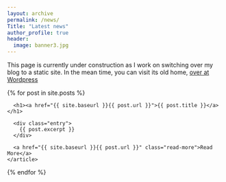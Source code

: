 ```yaml
---
layout: archive
permalink: /news/
Title: "Latest news"
author_profile: true
header: 
  image: banner3.jpg
---
```


This page is currently under construction as I work on switching over my blog to a static site. In the mean time, you can visit its old home, [over at Wordpress](https://beyondtheranges.wordpress.com/)


<div class="posts">
  {% for post in site.posts %}
    <article class="post">

      <h1><a href="{{ site.baseurl }}{{ post.url }}">{{ post.title }}</a></h1>

      <div class="entry">
        {{ post.excerpt }}
      </div>

      <a href="{{ site.baseurl }}{{ post.url }}" class="read-more">Read More</a>
    </article>
  {% endfor %}
</div>